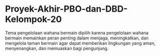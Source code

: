 # Proyek-Akhir-PBO-dan-DBD-Kelompok-20
Tema pengelolaan wahana bermain dipilih karena pengelolaan wahana bermain memainkan peran penting dalam menjaga, meningkatkan, dan mengelola taman bermain agar dapat memberikan lingkungan yang aman, menyenangkan, dan memuaskan bagi pengunjung.
